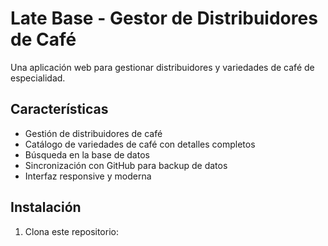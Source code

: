 # Late Base - Gestor de Distribuidores de Café

Una aplicación web para gestionar distribuidores y variedades de café de especialidad.

## Características

- Gestión de distribuidores de café
- Catálogo de variedades de café con detalles completos
- Búsqueda en la base de datos
- Sincronización con GitHub para backup de datos
- Interfaz responsive y moderna

## Instalación

1. Clona este repositorio: